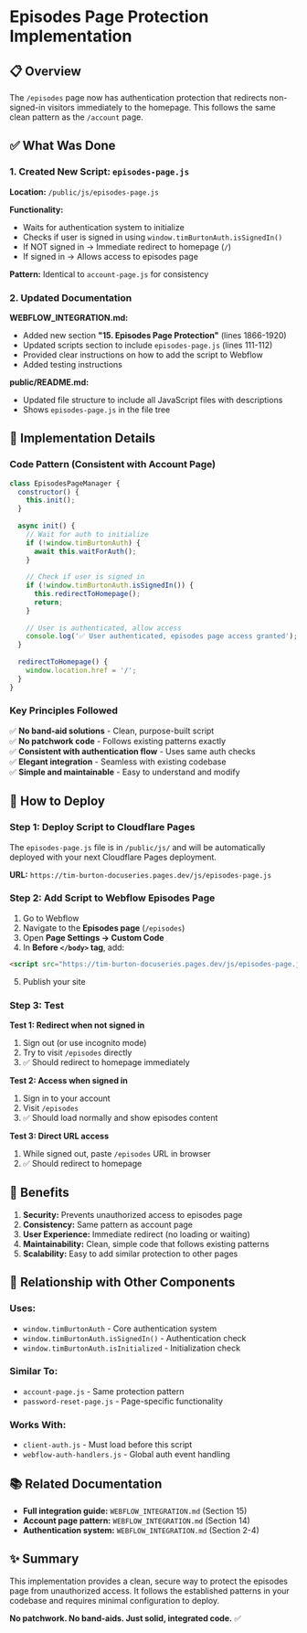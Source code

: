 # Episodes Page Protection Implementation

## 📋 Overview

The `/episodes` page now has authentication protection that redirects non-signed-in visitors immediately to the homepage. This follows the same clean pattern as the `/account` page.

## ✅ What Was Done

### 1. Created New Script: `episodes-page.js`

**Location:** `/public/js/episodes-page.js`

**Functionality:**
- Waits for authentication system to initialize
- Checks if user is signed in using `window.timBurtonAuth.isSignedIn()`
- If NOT signed in → Immediate redirect to homepage (`/`)
- If signed in → Allows access to episodes page

**Pattern:** Identical to `account-page.js` for consistency

### 2. Updated Documentation

**WEBFLOW_INTEGRATION.md:**
- Added new section **"15. Episodes Page Protection"** (lines 1866-1920)
- Updated scripts section to include `episodes-page.js` (lines 111-112)
- Provided clear instructions on how to add the script to Webflow
- Added testing instructions

**public/README.md:**
- Updated file structure to include all JavaScript files with descriptions
- Shows `episodes-page.js` in the file tree

## 🔧 Implementation Details

### Code Pattern (Consistent with Account Page)

```javascript
class EpisodesPageManager {
  constructor() {
    this.init();
  }
  
  async init() {
    // Wait for auth to initialize
    if (!window.timBurtonAuth) {
      await this.waitForAuth();
    }
    
    // Check if user is signed in
    if (!window.timBurtonAuth.isSignedIn()) {
      this.redirectToHomepage();
      return;
    }
    
    // User is authenticated, allow access
    console.log('✅ User authenticated, episodes page access granted');
  }
  
  redirectToHomepage() {
    window.location.href = '/';
  }
}
```

### Key Principles Followed

✅ **No band-aid solutions** - Clean, purpose-built script  
✅ **No patchwork code** - Follows existing patterns exactly  
✅ **Consistent with authentication flow** - Uses same auth checks  
✅ **Elegant integration** - Seamless with existing codebase  
✅ **Simple and maintainable** - Easy to understand and modify

## 📝 How to Deploy

### Step 1: Deploy Script to Cloudflare Pages

The `episodes-page.js` file is in `/public/js/` and will be automatically deployed with your next Cloudflare Pages deployment.

**URL:** `https://tim-burton-docuseries.pages.dev/js/episodes-page.js`

### Step 2: Add Script to Webflow Episodes Page

1. Go to Webflow
2. Navigate to the **Episodes page** (`/episodes`)
3. Open **Page Settings → Custom Code**
4. In **Before `</body>` tag**, add:

```html
<script src="https://tim-burton-docuseries.pages.dev/js/episodes-page.js"></script>
```

5. Publish your site

### Step 3: Test

**Test 1: Redirect when not signed in**
1. Sign out (or use incognito mode)
2. Try to visit `/episodes` directly
3. ✅ Should redirect to homepage immediately

**Test 2: Access when signed in**
1. Sign in to your account
2. Visit `/episodes`
3. ✅ Should load normally and show episodes content

**Test 3: Direct URL access**
1. While signed out, paste `/episodes` URL in browser
2. ✅ Should redirect to homepage

## 🎯 Benefits

1. **Security:** Prevents unauthorized access to episodes page
2. **Consistency:** Same pattern as account page
3. **User Experience:** Immediate redirect (no loading or waiting)
4. **Maintainability:** Clean, simple code that follows existing patterns
5. **Scalability:** Easy to add similar protection to other pages

## 🔄 Relationship with Other Components

### Uses:
- `window.timBurtonAuth` - Core authentication system
- `window.timBurtonAuth.isSignedIn()` - Authentication check
- `window.timBurtonAuth.isInitialized` - Initialization check

### Similar To:
- `account-page.js` - Same protection pattern
- `password-reset-page.js` - Page-specific functionality

### Works With:
- `client-auth.js` - Must load before this script
- `webflow-auth-handlers.js` - Global auth event handling

## 📚 Related Documentation

- **Full integration guide:** `WEBFLOW_INTEGRATION.md` (Section 15)
- **Account page pattern:** `WEBFLOW_INTEGRATION.md` (Section 14)
- **Authentication system:** `WEBFLOW_INTEGRATION.md` (Section 2-4)

## ✨ Summary

This implementation provides a clean, secure way to protect the episodes page from unauthorized access. It follows the established patterns in your codebase and requires minimal configuration to deploy.

**No patchwork. No band-aids. Just solid, integrated code.** ✅

